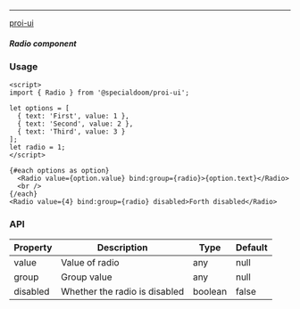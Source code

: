 ---

[proi-ui](https://github.com/specialdoom/proi-ui)

##### Radio component

### Usage

```sveltehtml
<script>
import { Radio } from '@specialdoom/proi-ui';

let options = [
  { text: 'First', value: 1 },
  { text: 'Second', value: 2 },
  { text: 'Third', value: 3 }
];
let radio = 1;
</script>

{#each options as option}
  <Radio value={option.value} bind:group={radio}>{option.text}</Radio>
  <br />
{/each}
<Radio value={4} bind:group={radio} disabled>Forth disabled</Radio>
```

### API

| Property | Description                   | Type    | Default |
| -------- | ----------------------------- | ------- | ------- |
| value    | Value of radio                | any     | null    |
| group    | Group value                   | any     | null    |
| disabled | Whether the radio is disabled | boolean | false   |
